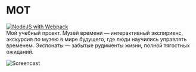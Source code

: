 # MOT
[![NodeJS with Webpack](https://github.com/lesterrry/MOT/actions/workflows/webpack.yml/badge.svg)](https://github.com/lesterrry/MOT/actions/workflows/webpack.yml)\
Мой учебный проект. Музей времени — интерактивный экспириенс, экскурсия по музею в мире будущего, где люди научились управлять временем.
Экспонаты — забытые рудименты жизни, полной тягостных ожиданий.

![Screencast](https://user-images.githubusercontent.com/45698501/229311579-7f42f2ec-a3be-4ab4-a20d-37947e17af6f.gif)
